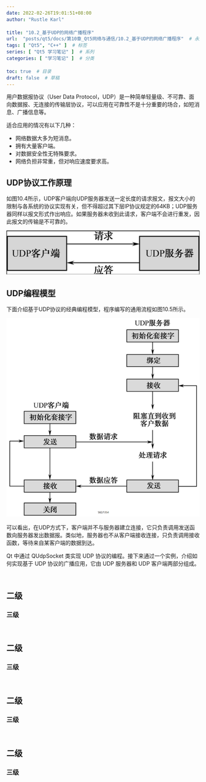 ```yaml
---
date: 2022-02-26T19:01:51+08:00
author: "Rustle Karl"

title: "10.2_基于UDP的网络广播程序"
url:  "posts/qt5/docs/第10章_Qt5网络与通信/10.2_基于UDP的网络广播程序"  # 永久链接
tags: [ "Qt5", "C++" ]  # 标签
series: [ "Qt5 学习笔记" ]  # 系列
categories: [ "学习笔记" ]  # 分类

toc: true  # 目录
draft: false  # 草稿
---
```


用户数据报协议（User Data Protocol，UDP）是一种简单轻量级、不可靠、面向数据报、无连接的传输层协议，可以应用在可靠性不是十分重要的场合，如短消息、广播信息等。

适合应用的情况有以下几种：

- 网络数据大多为短消息。
- 拥有大量客户端。
- 对数据安全性无特殊要求。
- 网络负担非常重，但对响应速度要求高。

## UDP协议工作原理

如图10.4所示，UDP客户端向UDP服务器发送一定长度的请求报文，报文大小的限制与各系统的协议实现有关，但不得超过其下层IP协议规定的64KB；UDP服务器同样以报文形式作出响应。如果服务器未收到此请求，客户端不会进行重发，因此报文的传输是不可靠的。

![](../../assets/images/图10.4_UDP协议工作原理.png)

## UDP编程模型

下面介绍基于UDP协议的经典编程模型，程序编写的通用流程如图10.5所示。

![](../../assets/images/图10.5_UDP客户端与服务器间的交互时序.png)

可以看出，在UDP方式下，客户端并不与服务器建立连接，它只负责调用发送函数向服务器发出数据报。类似地，服务器也不从客户端接收连接，只负责调用接收函数，等待来自某客户端的数据到达。

Qt 中通过 QUdpSocket 类实现 UDP 协议的编程。接下来通过一个实例，介绍如何实现基于 UDP 协议的广播应用，它由 UDP 服务器和 UDP 客户端两部分组成。

```c++

```

```c++

```


## 二级

### 三级

```c++

```

```c++

```


## 二级

### 三级

```c++

```

```c++

```


## 二级

### 三级

```c++

```

```c++

```


## 二级

### 三级

```c++

```

```c++

```


